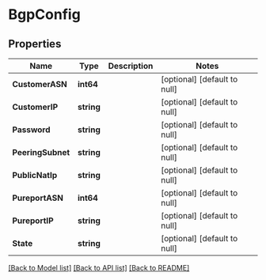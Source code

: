 # BgpConfig

## Properties
Name | Type | Description | Notes
------------ | ------------- | ------------- | -------------
**CustomerASN** | **int64** |  | [optional] [default to null]
**CustomerIP** | **string** |  | [optional] [default to null]
**Password** | **string** |  | [optional] [default to null]
**PeeringSubnet** | **string** |  | [optional] [default to null]
**PublicNatIp** | **string** |  | [optional] [default to null]
**PureportASN** | **int64** |  | [optional] [default to null]
**PureportIP** | **string** |  | [optional] [default to null]
**State** | **string** |  | [optional] [default to null]

[[Back to Model list]](../README.md#documentation-for-models) [[Back to API list]](../README.md#documentation-for-api-endpoints) [[Back to README]](../README.md)


